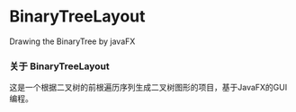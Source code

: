 # BinaryTreeLayout
Drawing the BinaryTree by javaFX


### 关于 BinaryTreeLayout
  这是一个根据二叉树的前根遍历序列生成二叉树图形的项目，基于JavaFX的GUI编程。
